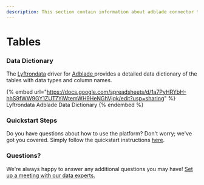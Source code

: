 ```yaml
---
description: This section contain information about adblade connector tables information
---
```


# Tables

### Data Dictionary

The [Lyftrondata](https://www.lyftrondata.com/) driver for [Adblade](https://www.lyftrondata.com/integration/adblade/)[ ](https://www.lyftrondata.com/integration/adblade/)provides a detailed data dictionary of the tables with data types and column names.

{% embed url="https://docs.google.com/spreadsheets/d/1a7PyHRYbH-hhS9fWW9GY1ZUT7YiWtemWH9HeNGhVjqk/edit?usp=sharing" %}
Lyftrondata Adblade Data Dictionary
{% endembed %}

### Quickstart Steps

Do you have questions about how to use the platform? Don't worry; we've got you covered. Simply follow the quickstart instructions [here](../../../../quickstart-steps.md).

### Questions? <a href="#questions" id="questions"></a>

We're always happy to answer any additional questions you may have! [Set up a meeting with our data experts.](https://www.lyftrondata.com/book-a-meeting/)

